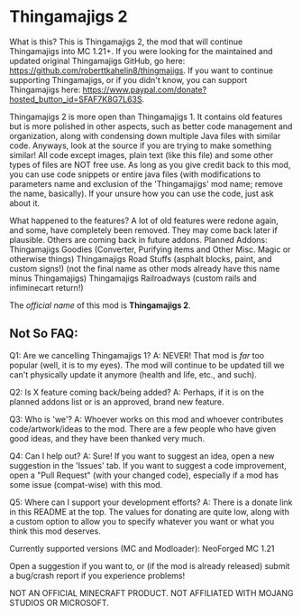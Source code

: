 # Thingamajigs 2
What is this? This is Thingamajigs 2, the mod that will continue Thingamajigs into MC 1.21+.
If you were looking for the maintained and updated original Thingamajigs GitHub, go here: https://github.com/roberttkahelin8/thingmajigs.
If you want to continue supporting Thingamajigs, or if you didn't know, you can support Thingamajigs here: https://www.paypal.com/donate?hosted_button_id=SFAF7K8G7L63S.

Thingamajigs 2 is more open than Thingamajigs 1. It contains old features but is more polished in other aspects, such as better code management and organization, along with condensing down multiple Java files with similar code.
Anyways, look at the source if you are trying to make something similar! All code except images, plain text (like this file) and some other types of files are NOT free use.
As long as you give credit back to this mod, you can use code snippets or entire java files (with modifications to parameters name and exclusion of the 'Thingamajigs' mod name; remove the name, basically).
If your unsure how you can use the code, just ask about it.

What happened to the features?
A lot of old features were redone again, and some, have completely been removed. They may come back later if plausible. Others are coming back in future addons.
Planned Addons:
Thingamajigs Goodies (Converter, Purifying items and Other Misc. Magic or otherwise things)
Thingamajigs Road Stuffs (asphalt blocks, paint, and custom signs!) (not the final name as other mods already have this name minus Thingamajigs)
Thingamajigs Railroadways (custom rails and infiminecart return!)

The *official name* of this mod is **Thingamajigs 2**.

## Not So FAQ:

Q1: Are we cancelling Thingamajigs 1?
A: NEVER! That mod is *far* too popular (well, it is to my eyes). The mod will continue to be updated till we can't physically update it anymore (health and life, etc., and such).

Q2: Is X feature coming back/being added?
A: Perhaps, if it is on the planned addons list or is an approved, brand new feature.

Q3: Who is 'we'?
A: Whoever works on this mod and whoever contributes code/artwork/ideas to the mod. There are a few people who have given good ideas, and they have been thanked very much.

Q4: Can I help out?
A: Sure! If you want to suggest an idea, open a new suggestion in the 'Issues' tab. If you want to suggest a code improvement, open a "Pull Request" (with your changed code), especially if a mod has some issue (compat-wise) with this mod.

Q5: Where can I support your development efforts?
A: There is a donate link in this README at the top. The values for donating are quite low, along with a custom option to allow you to specify whatever you want or what you think this mod deserves.



Currently supported versions (MC and Modloader): NeoForged MC 1.21

Open a suggestion if you want to, or (if the mod is already released) submit a bug/crash report if you experience problems!

NOT AN OFFICIAL MINECRAFT PRODUCT. NOT AFFILIATED WITH MOJANG STUDIOS OR MICROSOFT.
